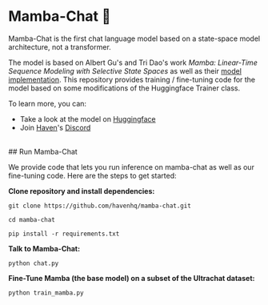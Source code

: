 # Mamba-Chat 🐍

Mamba-Chat is the first chat language model based on a state-space model architecture, not a transformer.

The model is based on Albert Gu's and Tri Dao's work *Mamba: Linear-Time Sequence Modeling with Selective State Spaces* as well as their [model implementation](https://github.com/state-spaces/mamba). This repository provides training / fine-tuning code for the model based on some modifications of the Huggingface Trainer class.

To learn more, you can:

- Take a look at the model on [Huggingface](https://huggingface.co/havenhq/mamba-chat)
- Join [Haven](https://haven.run/)'s [Discord](https://discord.com/invite/JDjbfp6q2G)


<br>
## Run Mamba-Chat

We provide code that lets you run inference on mamba-chat as well as our fine-tuning code. Here are the steps to get started:


**Clone repository and install dependencies:**
```
git clone https://github.com/havenhq/mamba-chat.git

cd mamba-chat

pip install -r requirements.txt
```


**Talk to Mamba-Chat:**
```
python chat.py
```

**Fine-Tune Mamba (the base model) on a subset of the Ultrachat dataset:**
```
python train_mamba.py
```
